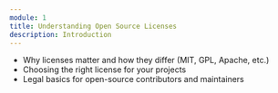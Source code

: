 ```yaml
---
module: 1
title: Understanding Open Source Licenses
description: Introduction
---
```


* Why licenses matter and how they differ (MIT, GPL, Apache, etc.)
* Choosing the right license for your projects
* Legal basics for open-source contributors and maintainers
